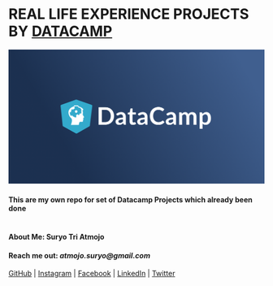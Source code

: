 # REAL LIFE EXPERIENCE PROJECTS BY [DATACAMP](https://www.datacamp.com/)

[![Datacamp](images/datacamp.png)](https://www.datacamp.com/)

#### This are my own repo for set of Datacamp Projects which already been done

#
#### About Me: Suryo Tri Atmojo
#### Reach me out: _atmojo.suryo@gmail.com_

[GitHub](https://github.com/suryotriatmojo)
|
[Instagram](https://www.instagram.com/suryotriatmojo/)
|
[Facebook](https://www.facebook.com/suryo.t.atmojo)
|
[LinkedIn](https://www.linkedin.com/in/suryo-tri-atmojo-3ab69a85/)
|
[Twitter](https://twitter.com/suryota)